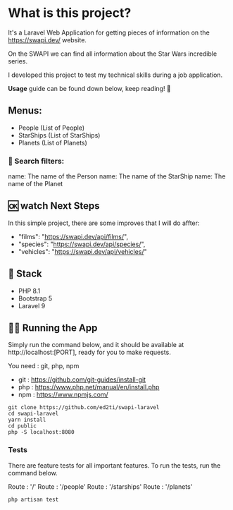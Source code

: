 # What is this project?
It's a Laravel Web Application for getting pieces of information on the https://swapi.dev/ website.

On the SWAPI we can find all information about the Star Wars incredible series.

I developed this project to test my technical skills during a job application.

**Usage** guide can be found down below, keep reading! 🙂 

## Menus:
- People (List of People)
- StarShips (List of StarShips)
- Planets (List of Planets)

### 🔎 Search filters:
name: The name of the Person
name: The name of the StarShip
name: The name of the Planet

## 🆗 watch Next Steps
In this simple project, there are some improves that I will do affter:

- "films": "https://swapi.dev/api/films/",
- "species": "https://swapi.dev/api/species/",
- "vehicles": "https://swapi.dev/api/vehicles/"

## 🚀 Stack
- PHP 8.1
- Bootstrap 5
- Laravel 9

## 🧑‍💻 Running the App

Simply run the command below, and it should be available at http://localhost:[PORT], ready for you to make requests.

You need : git, php, npm 

- git : https://github.com/git-guides/install-git
- php : https://www.php.net/manual/en/install.php
- npm : https://www.npmjs.com/

~~~
git clone https://github.com/ed2ti/swapi-laravel
cd swapi-laravel
yarn install
cd public
php -S localhost:8080
~~~

### Tests

There are feature tests for all important features. To run the tests, run the command below.

Route : '/'
Route : '/people'
Route : '/starships'
Route : '/planets'

~~~
php artisan test
~~~

